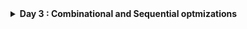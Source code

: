 <details>
  <Summary><strong> Day 3 : Combinational and Sequential optmizations</strong></summary>

## Contents
1. [Introduction to Optimisations](#1-introduction-to-optimisations)
2. [Combinational Logic Optimisation Lab 06](#2-combinational-logic-optimisation-lab-06)
3. [Sequential Logic Optimisation Lab 07](#3-sequential-logic-optimisation-lab-07)
4. [Sequential Optimisations for Unused Outputs](#4-sequential-optimisations-for-unused-outputs)


## 1. Introduction to Optimisations
### Combinational Logic Optimisations
- Combinational logic optimisation focuses on refining logic circuits to achieve a more efficient design in terms of area and power.
#### Key techniques include:
- <strong> Constant Propagation:</strong> Directly simplifying logic paths when input constants are known.
  ```bash
    Example:
    Y = ((A·B) + C)'
    If A = 0 → Y = (0 + C)' = C'
  ```
  
- <strong> Boolean Optimisation:</strong> Using formal methods like:
    - K-Map (Karnaugh Map)
    - Quine-McCluskey Algorithm
  to minimize Boolean expressions and reduce gate count.
  ```bash
    Example: 
    assign y = a ? (b ? c : (c ? a : 0)) : (!c);
    Optimized expression: y = a ⊕ c
  ```

### Sequential Logic Optimisations
- <strong> Basic</strong>
  - Sequential Constant Propogation : Propagates known constant values through flip-flops during synthesis.
  
- <strong> Advanced</strong>
  - State Optimization : Minimizes the number of states in Finite State Machines (FSMs), reducing area and transition overhead.
  - Retiming : Relocates registers across combinational logic boundaries to balance path delays and improve overall timing performance.
  - Sequential Logic Cloning : Duplicates logic paths in floorplan-aware synthesis to meet timing constraints and reduce routing congestion.

## 2. Combinational Logic Optimisation Lab 06
### Optimisation 1
![Alt Text](images/opt_check1_verilog.png)
![Alt Text](images/opt_check1.png)

```bash
yosys
read_liberty -lib ../lib/sky130_fd_sc_hd__tt_025C_1v80.lib
read_verilog opt_check.v 
synth -top opt_check
opt_clean -purge # to remove unused or redundant logic 
abc -liberty ../lib/sky130_fd_sc_hd__tt_025C_1v80.lib
show
```

![Alt Text](images/opt_check1_synth.png)

### Optimisation 2
![Alt Text](images/opt_check2_verilog.png)
![Alt Text](images/opt_check2.png)

```bash
yosys
read_liberty -lib ../lib/sky130_fd_sc_hd__tt_025C_1v80.lib
read_verilog opt_check2.v 
synth -top opt_check2
opt_clean -purge # to remove unused or redundant logic 
abc -liberty ../lib/sky130_fd_sc_hd__tt_025C_1v80.lib
show
```

![Alt Text](images/opt_check2_synth.png)

### Optimisation 3
![Alt Text](images/opt_check3_verilog.png)
![Alt Text](images/opt_check3.png)

```bash
yosys
read_liberty -lib ../lib/sky130_fd_sc_hd__tt_025C_1v80.lib
read_verilog opt_check3.v 
synth -top opt_check3
opt_clean -purge # to remove unused or redundant logic 
abc -liberty ../lib/sky130_fd_sc_hd__tt_025C_1v80.lib
show
```

![Alt Text](images/opt_check3_synth.png)

### Optimisation 4
![Alt Text](images/opt_check4_verilog.png)
![Alt Text](images/opt_check4.png)


```bash
yosys
read_liberty -lib ../lib/sky130_fd_sc_hd__tt_025C_1v80.lib
read_verilog opt_check4.v 
synth -top opt_check4
opt_clean -purge # to remove unused or redundant logic 
abc -liberty ../lib/sky130_fd_sc_hd__tt_025C_1v80.lib
show
```

![Alt Text](images/opt_check4_synth.png)

### Optimisation 5
![Alt Text](images/mm_opt_verilog.png)
![Alt Text](images/mm_opt.png)


```bash
yosys
read_liberty -lib ../lib/sky130_fd_sc_hd__tt_025C_1v80.lib
read_verilog opt_check5.v 
synth -top opt_check5
opt_clean -purge # to remove unused or redundant logic 
abc -liberty ../lib/sky130_fd_sc_hd__tt_025C_1v80.lib
show
```

![Alt Text](images/mm_opt_synth.png)

![Alt Text](images/opt_check5_synth.png)

### Optimisation 6
![Alt Text](images/mm_opt2_verilog.png)
![Alt Text](images/mm_opt2.png)


```bash
yosys
read_liberty -lib ../lib/sky130_fd_sc_hd__tt_025C_1v80.lib
read_verilog opt_check5.v 
synth -top opt_check5
opt_clean -purge # to remove unused or redundant logic 
abc -liberty ../lib/sky130_fd_sc_hd__tt_025C_1v80.lib
show
```

![Alt Text](images/mm_opt2_synth.png)

## 3. Sequential Logic Optimisation Lab 07
### Optimisation 1
![Alt Text](images/dff_const1_v.png)
#### Simulation for ```dff_const1.v```
```bash
iverilog dff_const1.v
./a.out
gtkwave tb_dff_const1.vcd
```

![Alt Text](images/dff_const1_sim.png)
#### Synthesis
```bash
read_liberty -lib ../lib/sky130_fd_sc_hd__tt_025C_1v80.lib
read_verilog dff_const1.v
synth -top dff_const1
dfflibmap -liberty  ../lib/sky130_fd_sc_hd__tt_025C_1v80.lib
abc -liberty ../lib/sky130_fd_sc_hd__tt_025C_1v80.lib 
show
```

![Alt Text](images/dff_const1_synth1.png)
![Alt Text](images/dff_const1_synth.png)
### Optimisation 2
#### Simulation for ```dff_const2.v```
```bash
iverilog dff_const2.v
./a.out
gtkwave tb_dff_const2.vcd
```

![Alt Text](images/dff_const2_v.png)
![Alt Text](images/dff_const2_sim.png)
#### Synthesis
```bash
read_liberty -lib ../lib/sky130_fd_sc_hd__tt_025C_1v80.lib
read_verilog dff_const2.v
synth -top dff_const2
dfflibmap -liberty  ../lib/sky130_fd_sc_hd__tt_025C_1v80.lib
abc -liberty ../lib/sky130_fd_sc_hd__tt_025C_1v80.lib 
show
```

![Alt Text](images/dff_const2_synth1.png)
![Alt Text](images/dff_const2_synth.png)
### Optimisation 3
#### Simulation for ```dff_const3.v```
```bash
iverilog dff_const3.v
./a.out
gtkwave tb_dff_const3.vcd
```

![Alt Text](images/dff_const3_v.png)
![Alt Text](images/dff_const3_opt.png)
![Alt Text](images/dff_const3_sim.png)
#### Synthesis
```bash
read_liberty -lib ../lib/sky130_fd_sc_hd__tt_025C_1v80.lib
read_verilog dff_const3.v
synth -top dff_const3
dfflibmap -liberty  ../lib/sky130_fd_sc_hd__tt_025C_1v80.lib
abc -liberty ../lib/sky130_fd_sc_hd__tt_025C_1v80.lib 
show
```
![Alt Text](images/dff_const3_synth1.png)
![Alt Text](images/dff_const3_synth.png)

### Optimisation 4
#### Simulation for ```dff_const1.v```
```bash
iverilog dff_const4.v
./a.out
gtkwave tb_dff_const4.vcd
```

![Alt Text](images/dff_const4_v.png)
![Alt Text](images/dff_const4_opt.png)
![Alt Text](images/dff_const4_sim.png)
#### Synthesis
```bash
read_liberty -lib ../lib/sky130_fd_sc_hd__tt_025C_1v80.lib
read_verilog dff_const4.v
synth -top dff_const4
dfflibmap -liberty  ../lib/sky130_fd_sc_hd__tt_025C_1v80.lib
abc -liberty ../lib/sky130_fd_sc_hd__tt_025C_1v80.lib 
show
```
![Alt Text](images/dff_const3_synth1.png)
![Alt Text](images/dff_const3_synth.png)

### Optimisation 5
#### Simulation for ```dff_const1.v```
```bash
iverilog dff_const5.v
./a.out
gtkwave tb_dff_const5.vcd
```

![Alt Text](images/dff_const5_v.png)
![Alt Text](images/dff_const5_opt.png)
![Alt Text](images/dff_const5_sim.png)
#### Synthesis
```bash
read_liberty -lib ../lib/sky130_fd_sc_hd__tt_025C_1v80.lib
read_verilog dff_const5.v
synth -top dff_const5
dfflibmap -liberty  ../lib/sky130_fd_sc_hd__tt_025C_1v80.lib
abc -liberty ../lib/sky130_fd_sc_hd__tt_025C_1v80.lib 
show
```
![Alt Text](images/dff_const3_synth1.png)
![Alt Text](images/dff_const3_synth.png)

## 4. Sequential Optimisations for Unused Outputs
